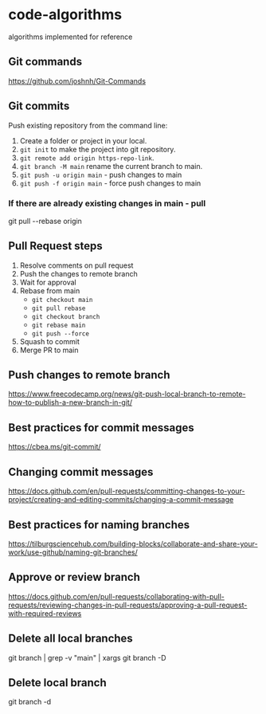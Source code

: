 # code-algorithms
algorithms implemented for reference

## Git commands
https://github.com/joshnh/Git-Commands

## Git commits
Push existing repository from the command line:
1. Create a folder or project in your local.
2. `git init` to make the project into git repository.
3. `git remote add origin https-repo-link`.
4. `git branch -M main` rename the current branch to main.
5. `git push -u origin main`  -  push changes to main
6. `git push -f origin main` - force push changes to main

### If there are already existing changes in main - pull
git pull --rebase origin

## Pull Request steps
1. Resolve comments on pull request 
2. Push the changes to remote branch
3. Wait for approval
4. Rebase from main
   - `git checkout main`
   -  `git pull rebase`
   -  `git checkout branch`
   -  `git rebase main`
   -  `git push --force`
5. Squash to commit
6. Merge PR to main

## Push changes to remote branch
https://www.freecodecamp.org/news/git-push-local-branch-to-remote-how-to-publish-a-new-branch-in-git/

## Best practices for commit messages
https://cbea.ms/git-commit/

## Changing commit messages
https://docs.github.com/en/pull-requests/committing-changes-to-your-project/creating-and-editing-commits/changing-a-commit-message

## Best practices for naming branches
https://tilburgsciencehub.com/building-blocks/collaborate-and-share-your-work/use-github/naming-git-branches/

## Approve or review branch
https://docs.github.com/en/pull-requests/collaborating-with-pull-requests/reviewing-changes-in-pull-requests/approving-a-pull-request-with-required-reviews

## Delete all local branches
git branch | grep -v "main" | xargs git branch -D

## Delete local branch
git branch -d <branch name>

